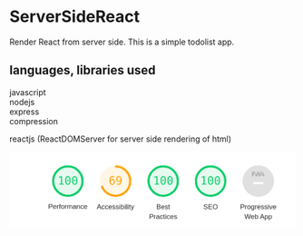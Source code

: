 # ServerSideReact
Render React from server side. This is a simple todolist app.

## languages, libraries used
javascript  
nodejs  
express  
compression

reactjs (ReactDOMServer for server side rendering of html)

![Lighthouse Results](
https://github.com/prncher/ServerSideReact/blob/main/images/lighthouse--results.png)

